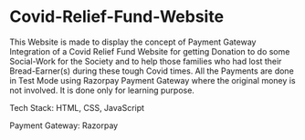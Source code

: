 # Covid-Relief-Fund-Website

This Website is made to display the concept of Payment Gateway Integration of a Covid Relief Fund Website for getting Donation to do some Social-Work for the Society and to help those families who had lost their Bread-Earner(s) during these tough Covid times. All the Payments are done in Test Mode using Razorpay Payment Gateway where the original money is not involved. It is done only for learning purpose.

Tech Stack: HTML, CSS, JavaScript

Payment Gateway: Razorpay
